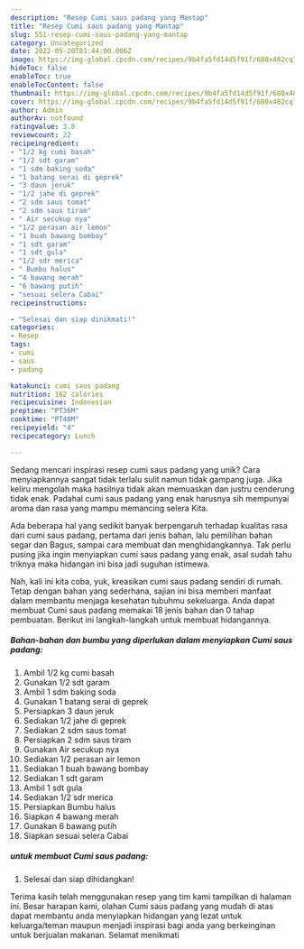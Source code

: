 ```yaml
---
description: "Resep Cumi saus padang yang Mantap"
title: "Resep Cumi saus padang yang Mantap"
slug: 551-resep-cumi-saus-padang-yang-mantap
category: Uncategorized
date: 2022-05-20T03:44:00.006Z
image: https://img-global.cpcdn.com/recipes/9b4fa5fd14d5f91f/680x482cq70/cumi-saus-padang-foto-resep-utama.jpg
hideToc: false
enableToc: true
enableTocContent: false
thumbnail: https://img-global.cpcdn.com/recipes/9b4fa5fd14d5f91f/680x482cq70/cumi-saus-padang-foto-resep-utama.jpg
cover: https://img-global.cpcdn.com/recipes/9b4fa5fd14d5f91f/680x482cq70/cumi-saus-padang-foto-resep-utama.jpg
author: Admin
authorAv: notfound
ratingvalue: 3.8
reviewcount: 22
recipeingredient:
- "1/2 kg cumi basah"
- "1/2 sdt garam"
- "1 sdm baking soda"
- "1 batang serai di geprek"
- "3 daun jeruk"
- "1/2 jahe di geprek"
- "2 sdm saus tomat"
- "2 sdm saus tiram"
- " Air secukup nya"
- "1/2 perasan air lemon"
- "1 buah bawang bombay"
- "1 sdt garam"
- "1 sdt gula"
- "1/2 sdr merica"
- " Bumbu halus"
- "4 bawang merah"
- "6 bawang putih"
- "sesuai selera Cabai"
recipeinstructions:

- "Selesai dan siap dinikmati!"
categories:
- Resep
tags:
- cumi
- saus
- padang

katakunci: cumi saus padang 
nutrition: 162 calories
recipecuisine: Indonesian
preptime: "PT36M"
cooktime: "PT40M"
recipeyield: "4"
recipecategory: Lunch

---
```





Sedang mencari inspirasi resep cumi saus padang yang unik? Cara menyiapkannya sangat tidak terlalu sulit namun tidak gampang juga. Jika keliru mengolah maka hasilnya tidak akan memuaskan dan justru cenderung tidak enak. Padahal cumi saus padang yang enak harusnya sih mempunyai aroma dan rasa yang mampu memancing selera Kita.





Ada beberapa hal yang sedikit banyak berpengaruh terhadap kualitas rasa dari cumi saus padang, pertama dari jenis bahan, lalu pemilihan bahan segar dan Bagus, sampai cara membuat dan menghidangkannya. Tak perlu pusing jika ingin menyiapkan cumi saus padang yang enak,      asal sudah tahu triknya maka hidangan ini bisa jadi suguhan istimewa.





















Nah, kali ini kita coba, yuk, kreasikan cumi saus padang sendiri di rumah. Tetap dengan bahan yang sederhana, sajian ini bisa memberi manfaat dalam membantu menjaga kesehatan tubuhmu sekeluarga. Anda dapat membuat Cumi saus padang memakai 18 jenis bahan dan 0 tahap pembuatan. Berikut ini langkah-langkah untuk membuat hidangannya.

<!--inarticleads1-->

##### Bahan-bahan dan bumbu yang diperlukan dalam menyiapkan Cumi saus padang:

1. Ambil 1/2 kg cumi basah
1. Gunakan 1/2 sdt garam
1. Ambil 1 sdm baking soda
1. Gunakan 1 batang serai di geprek
1. Persiapkan 3 daun jeruk
1. Sediakan 1/2 jahe di geprek
1. Sediakan 2 sdm saus tomat
1. Persiapkan 2 sdm saus tiram
1. Gunakan  Air secukup nya
1. Sediakan 1/2 perasan air lemon
1. Sediakan 1 buah bawang bombay
1. Sediakan 1 sdt garam
1. Ambil 1 sdt gula
1. Sediakan 1/2 sdr merica
1. Persiapkan  Bumbu halus
1. Siapkan 4 bawang merah
1. Gunakan 6 bawang putih
1. Siapkan sesuai selera Cabai




<!--inarticleads2-->

#####  untuk membuat Cumi saus padang:


1. Selesai dan siap dihidangkan!



Terima kasih telah menggunakan resep yang tim kami tampilkan di halaman ini. Besar harapan kami, olahan Cumi saus padang yang mudah di atas dapat membantu anda menyiapkan hidangan yang lezat untuk keluarga/teman maupun menjadi inspirasi bagi anda yang berkeinginan untuk berjualan makanan. Selamat menikmati
